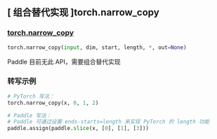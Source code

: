 ## [ 组合替代实现 ]torch.narrow_copy

### [torch.narrow_copy](https://pytorch.org/docs/stable/generated/torch.narrow_copy.html#torch.narrow_copy)
```python
torch.narrow_copy(input, dim, start, length, *, out=None)
```

Paddle 目前无此 API，需要组合替代实现

### 转写示例
``` python
# PyTorch 写法：
torch.narrow_copy(x, 0, 1, 2)

# Paddle 写法：
# Paddle 可通过设置 ends-starts=length 来实现 PyTorch 的 length 功能
paddle.assign(paddle.slice(x, [0], [1], [3]))
```
